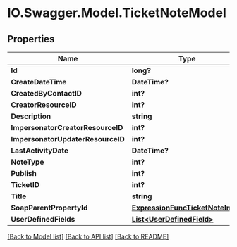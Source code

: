 # IO.Swagger.Model.TicketNoteModel
## Properties

Name | Type | Description | Notes
------------ | ------------- | ------------- | -------------
**Id** | **long?** |  | [optional] 
**CreateDateTime** | **DateTime?** |  | [optional] 
**CreatedByContactID** | **int?** |  | [optional] 
**CreatorResourceID** | **int?** |  | [optional] 
**Description** | **string** |  | [optional] 
**ImpersonatorCreatorResourceID** | **int?** |  | [optional] 
**ImpersonatorUpdaterResourceID** | **int?** |  | [optional] 
**LastActivityDate** | **DateTime?** |  | [optional] 
**NoteType** | **int?** |  | [optional] 
**Publish** | **int?** |  | [optional] 
**TicketID** | **int?** |  | [optional] 
**Title** | **string** |  | [optional] 
**SoapParentPropertyId** | [**ExpressionFuncTicketNoteInt64**](ExpressionFuncTicketNoteInt64.md) |  | [optional] 
**UserDefinedFields** | [**List&lt;UserDefinedField&gt;**](UserDefinedField.md) |  | [optional] 

[[Back to Model list]](../README.md#documentation-for-models) [[Back to API list]](../README.md#documentation-for-api-endpoints) [[Back to README]](../README.md)

